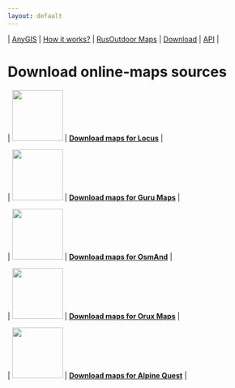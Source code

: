 ```yaml
---
layout: default
---
```


| [AnyGIS][01] | [How it works?][02] | [RusOutdoor Maps][03] | [Download][04] | [API][05] |


[01]: http://www.anygis.ru/index_en
[02]: http://www.anygis.ru/Web/Html/Description_en
[03]: http://www.anygis.ru/Web/Html/RusOutdoor_en
[04]: http://www.anygis.ru/Web/Html/DownloadPage_en
[05]: http://www.anygis.ru/Web/Html/Api_en



# Download online-maps sources


| <img src="http://www.anygis.ru/Web/Img/icon_locus.png" width="100"/> | **[Download maps for Locus][11]** |

| <img src="http://www.anygis.ru/Web/Img/icon_guru.png" width="100"/> | **[Download maps for Guru Maps][12]** |

| <img src="http://www.anygis.ru/Web/Img/icon_osmand.png" width="100"/> | **[Download maps for OsmAnd][14]** |

| <img src="http://www.anygis.ru/Web/Img/icon_orux.png" width="100"/> | **[Download maps for Orux Maps][13]** |

| <img src="http://www.anygis.ru/Web/Img/icon_alpine.png" width="100"/> | **[Download maps for Alpine Quest][15]** |





[11]: http://www.anygis.ru/Web/Html/Locus_en
[12]: http://www.anygis.ru/Web/Html/Galileo_en
[13]: http://www.anygis.ru/Web/Html/Orux_en
[14]: http://www.anygis.ru/Web/Html/Osmand_en
[15]: http://www.anygis.ru/Web/Html/Alpine_en



